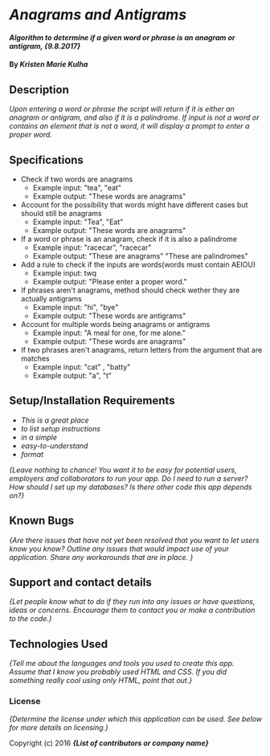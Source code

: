 # _Anagrams and Antigrams_

#### _Algorithm to determine if a given word or phrase is an anagram or antigram, {9.8.2017}_

#### By _**Kristen Marie Kulha**_

## Description

_Upon entering a word or phrase the script will return if it is either an anagram or antigram, and also if it is a palindrome. If input is not a word or contains an element that is not a word, it will display a prompt to enter a proper word._

## Specifications

* Check if two words are anagrams
  * Example input: "tea", "eat"
  * Example output: "These words are anagrams"
* Account for the possibility that words might have different cases but should still be anagrams
  * Example input: "Tea", "Eat"
  * Example output: "These words are anagrams"
* If a word or phrase is an anagram, check if it is also a palindrome
  * Example input: "racecar", "racecar"
  * Example output: "These are anagrams" "These are palindromes"
* Add a rule to check if the inputs are words(words must contain AEIOU)
  * Example input: twq
  * Example output: "Please enter a proper word."
* If phrases aren't anagrams, method should check wether they are actually antigrams
  * Example input: "hi", "bye"
  * Example output: "These words are antigrams"
* Account for multiple words being anagrams or antigrams
  * Example input: "A meal for one, for me alone."
  * Example output: "These words are anagrams"
* If two phrases aren't anagrams, return letters from the argument that are matches
  * Example input: "cat" , "batty"
  * Example output: "a", "t"

## Setup/Installation Requirements

* _This is a great place_
* _to list setup instructions_
* _in a simple_
* _easy-to-understand_
* _format_

_{Leave nothing to chance! You want it to be easy for potential users, employers and collaborators to run your app. Do I need to run a server? How should I set up my databases? Is there other code this app depends on?}_

## Known Bugs

_{Are there issues that have not yet been resolved that you want to let users know you know?  Outline any issues that would impact use of your application.  Share any workarounds that are in place. }_

## Support and contact details

_{Let people know what to do if they run into any issues or have questions, ideas or concerns.  Encourage them to contact you or make a contribution to the code.}_

## Technologies Used

_{Tell me about the languages and tools you used to create this app. Assume that I know you probably used HTML and CSS. If you did something really cool using only HTML, point that out.}_

### License

*{Determine the license under which this application can be used.  See below for more details on licensing.}*

Copyright (c) 2016 **_{List of contributors or company name}_**
